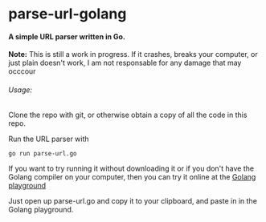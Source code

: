 #  parse-url-golang

#### A simple URL parser written in Go.

**Note:**
This is still a work in progress. If it crashes, breaks your computer, or just plain doesn't work, I am not responsable for any damage that may occcour

###### Usage:

Clone the repo with git, or otherwise obtain a copy of all the code in this repo.

Run the URL parser with 

```golang
go run parse-url.go
```

If you want to try running it without downloading it or if you don't have the Golang compiler on your computer, then you can try it online at the [Golang playground](https://play.golang.org/ "Golang Playground")

Just open up parse-url.go and copy it to your clipboard, and paste in in the Golang playground.


